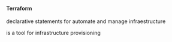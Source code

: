 #### Terraform

declarative statements for automate and manage infraestructure

is a tool for infrastructure provisioning

